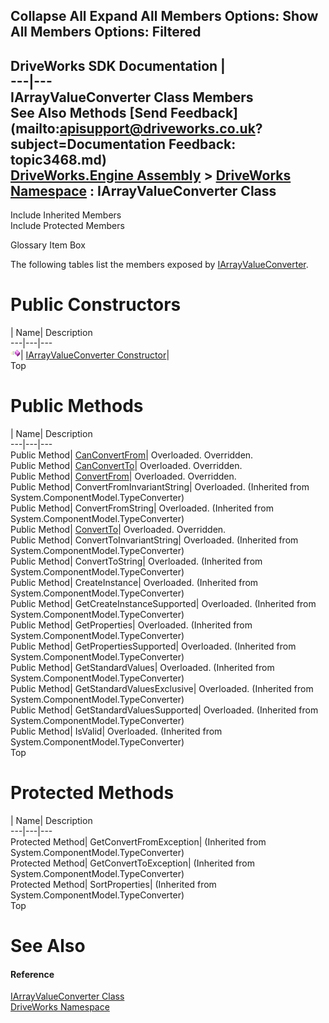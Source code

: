 Collapse All Expand All Members Options: Show All  Members Options: Filtered   
---  
DriveWorks SDK Documentation  |   
---|---  
IArrayValueConverter Class Members   
See Also Methods [Send Feedback](mailto:apisupport@driveworks.co.uk?subject=Documentation Feedback: topic3468.md)  
[DriveWorks.Engine Assembly](topic2156.md) > [DriveWorks Namespace](topic2159.md) : IArrayValueConverter Class  
---  
  
Include Inherited Members    
Include Protected Members  


Glossary Item Box

The following tables list the members exposed by [IArrayValueConverter](topic3468.md).

# Public Constructors

| Name| Description  
---|---|---  
![Public Constructor](dotnetimages/publicConstructor.gif)| [IArrayValueConverter Constructor](topic3474.md)|   
Top

# Public Methods

| Name| Description  
---|---|---  
Public Method| [CanConvertFrom](topic3475.md)| Overloaded. Overridden.   
Public Method| [CanConvertTo](topic3477.md)| Overloaded. Overridden.   
Public Method| [ConvertFrom](topic3479.md)| Overloaded. Overridden.   
Public Method| ConvertFromInvariantString| Overloaded. (Inherited from System.ComponentModel.TypeConverter)  
Public Method| ConvertFromString| Overloaded. (Inherited from System.ComponentModel.TypeConverter)  
Public Method| [ConvertTo](topic3481.md)| Overloaded. Overridden.   
Public Method| ConvertToInvariantString| Overloaded. (Inherited from System.ComponentModel.TypeConverter)  
Public Method| ConvertToString| Overloaded. (Inherited from System.ComponentModel.TypeConverter)  
Public Method| CreateInstance| Overloaded. (Inherited from System.ComponentModel.TypeConverter)  
Public Method| GetCreateInstanceSupported| Overloaded. (Inherited from System.ComponentModel.TypeConverter)  
Public Method| GetProperties| Overloaded. (Inherited from System.ComponentModel.TypeConverter)  
Public Method| GetPropertiesSupported| Overloaded. (Inherited from System.ComponentModel.TypeConverter)  
Public Method| GetStandardValues| Overloaded. (Inherited from System.ComponentModel.TypeConverter)  
Public Method| GetStandardValuesExclusive| Overloaded. (Inherited from System.ComponentModel.TypeConverter)  
Public Method| GetStandardValuesSupported| Overloaded. (Inherited from System.ComponentModel.TypeConverter)  
Public Method| IsValid| Overloaded. (Inherited from System.ComponentModel.TypeConverter)  
Top

# Protected Methods

| Name| Description  
---|---|---  
Protected Method| GetConvertFromException|  (Inherited from System.ComponentModel.TypeConverter)  
Protected Method| GetConvertToException|  (Inherited from System.ComponentModel.TypeConverter)  
Protected Method| SortProperties|  (Inherited from System.ComponentModel.TypeConverter)  
Top

# See Also

#### Reference

[IArrayValueConverter Class](topic3468.md)   
[DriveWorks Namespace](topic2159.md)


